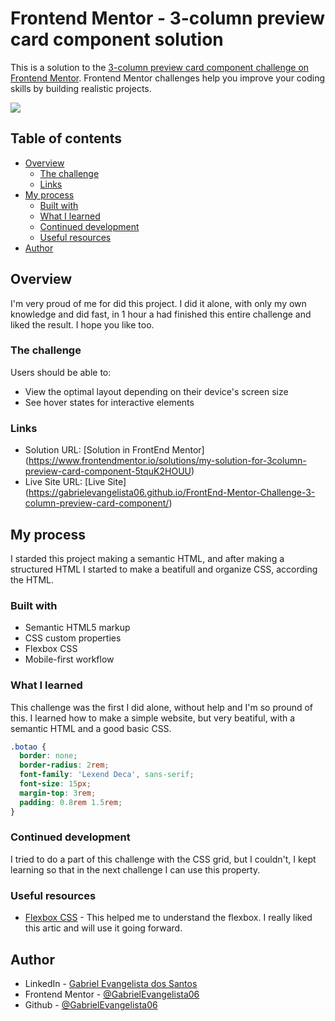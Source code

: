 # Frontend Mentor - 3-column preview card component solution

This is a solution to the [3-column preview card component challenge on Frontend Mentor](https://www.frontendmentor.io/challenges/3column-preview-card-component-pH92eAR2-). Frontend Mentor challenges help you improve your coding skills by building realistic projects.

![](https://ibb.co/vHxSMGt#vitrinedev)

## Table of contents

- [Overview](#overview)
  - [The challenge](#the-challenge)
  - [Links](#links)
- [My process](#my-process)
  - [Built with](#built-with)
  - [What I learned](#what-i-learned)
  - [Continued development](#continued-development)
  - [Useful resources](#useful-resources)
- [Author](#author)

## Overview

I'm very proud of me for did this project. I did it alone, with only my own knowledge and did fast, in 1 hour a had finished this entire challenge and liked the result. I hope you like too.

### The challenge

Users should be able to:

- View the optimal layout depending on their device's screen size
- See hover states for interactive elements

### Links

- Solution URL: [Solution in FrontEnd Mentor] (https://www.frontendmentor.io/solutions/my-solution-for-3column-preview-card-component-5tquK2HOUU)
- Live Site URL: [Live Site] (https://gabrielevangelista06.github.io/FrontEnd-Mentor-Challenge-3-column-preview-card-component/)

## My process

I starded this project making a semantic HTML, and after making a structured HTML I started to make a beatifull and organize CSS, according the HTML.

### Built with

- Semantic HTML5 markup
- CSS custom properties
- Flexbox CSS
- Mobile-first workflow

### What I learned

This challenge was the first I did alone, without help and I'm so pround of this. I learned how to make a simple website, but very beatiful, with a semantic HTML and a good basic CSS.

```css
.botao {
  border: none;
  border-radius: 2rem;
  font-family: 'Lexend Deca', sans-serif;
  font-size: 15px;
  margin-top: 3rem;
  padding: 0.8rem 1.5rem;
}
```

### Continued development

I tried to do a part of this challenge with the CSS grid, but I couldn't, I kept learning so that in the next challenge I can use this property.

### Useful resources

- [Flexbox CSS](https://www.alura.com.br/artigos/css-guia-do-flexbox) -
  This helped me to understand the flexbox. I really liked this artic and will use it going forward.

## Author

- LinkedIn - [Gabriel Evangelista dos Santos](https://www.linkedin.com/in/gabriel-evangelista-dos-santos-694232229/)
- Frontend Mentor - [@GabrielEvangelista06](https://www.frontendmentor.io/profile/GabrielEvangelista06)
- Github - [@GabrielEvangelista06](https://github.com/GabrielEvangelista06)

